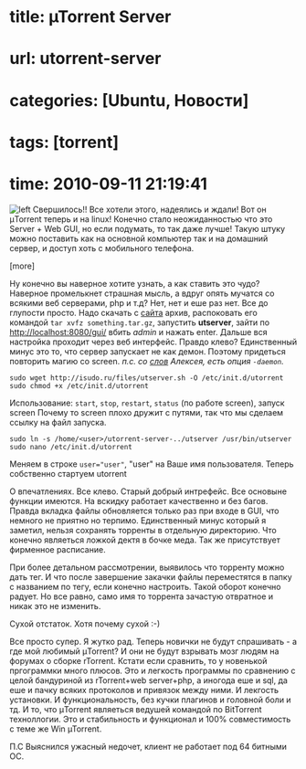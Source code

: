 # title: µTorrent Server
# url: utorrent-server
# categories: [Ubuntu, Новости]
# tags: [torrent]
# time: 2010-09-11 21:19:41


![left](~utorrent-logo.png)
Свершилось!! Все хотели этого, надеялись и ждали! Вот он µTorrent теперь и на linux! Конечно стало неожиданностью что это Server + Web GUI, но если подумать, то так даже лучше! Такую штуку можно поставить как на основной компьютер так и на домашний сервер, и доступ хоть с мобильного телефона.

[more]

Ну конечно вы наверное хотите узнать, а как ставить это чудо? Наверное промелькнет страшная мысль, а вдруг опять мучатся со всякими веб серверами, php и т.д? Нет, нет и еше раз нет. Все до глупости просто. Надо скачать с [сайта](http://www.utorrent.com/downloads/linux) архив, распоковать его командой `tar xvfz something.tar.gz`, запустить **utserver**, зайти по [http://localhost:8080/gui/](http://localhost:8080/gui/) вбить _admin_ и нажать enter. Дальше вся настройка проходит через веб интерфейс. Правдо клево? Единственный минус это то, что сервер запускает не как демон. Поэтому придеться повторить магию со screen. _п.с. со [слов](http://isudo.ru/2010/09/%c2%b5torrent-server/comment-page-1/#comment-112) Алексея, есть опция `-daemon`._
    
    sudo wget http://isudo.ru/files/utserver.sh -O /etc/init.d/utorrent
    sudo chmod +x /etc/init.d/utorrent

Использование: `start`, `stop`, `restart`, `status` (по работе screen), запуск screen
Почему то screen плохо дружит с путями, так что мы сделаем ссылку на файл запуска.
    
    sudo ln -s /home/<user>/utorrent-server-../utserver /usr/bin/utserver
    sudo nano /etc/init.d/utorrent

Меняем в строке `user="user"`, "user" на Ваше имя пользователя.
Теперь собственно стартуем utorrent

О впечатлениях. Все клево. Старый добрый интрефейс. Все основыне функции имеются. На вскидку работает качественно и без багов. Правда вкладка файлы обновляется только раз при входе в GUI, что немного не приятно но терпимо. Единственный минус который я заметил, нельзя сохранять торренты в отдельную директорию. Что конечно являеться ложкой дектя в бочке меда. Так же присутствует фирменное расписание.

При более детальном рассмотрении, выявилось что торренту можно дать тег. И что после завершение закачки файлы переместятся в папку с названием по тегу, если конечно настроить. Такой оборот конечно радует. Но все равно, само имя то торрента зачастую отвратное и никак это не изменить.

Сухой отстаток. Хотя почему сухой :-)

Все просто супер. Я жутко рад. Теперь новички не будут спрашивать - а где мой любимый µTorrent? И они не будут взрывать мозг людям на форумах о сборке rTorrent. Кстати если сравнить, то у новенькой пргограммки много плюсов. Это и легкость программы по сравнению с целой бандуриной из rTorrent+web server+php, а иногода еше и sql, да еше и пачку всяких протоколов и привязок между ними. И лекгость установки. И функциональность, без кучки плагинов и головной боли и тд. И то, что µTorrent являеться ведушей командой по BitTorrent техноллогии. Это и стабильность и функционал и 100% совместимость с теме же Win µTorrent.

П.С Выяснился ужасный недочет, клиент не работает под 64 битными ОС.

